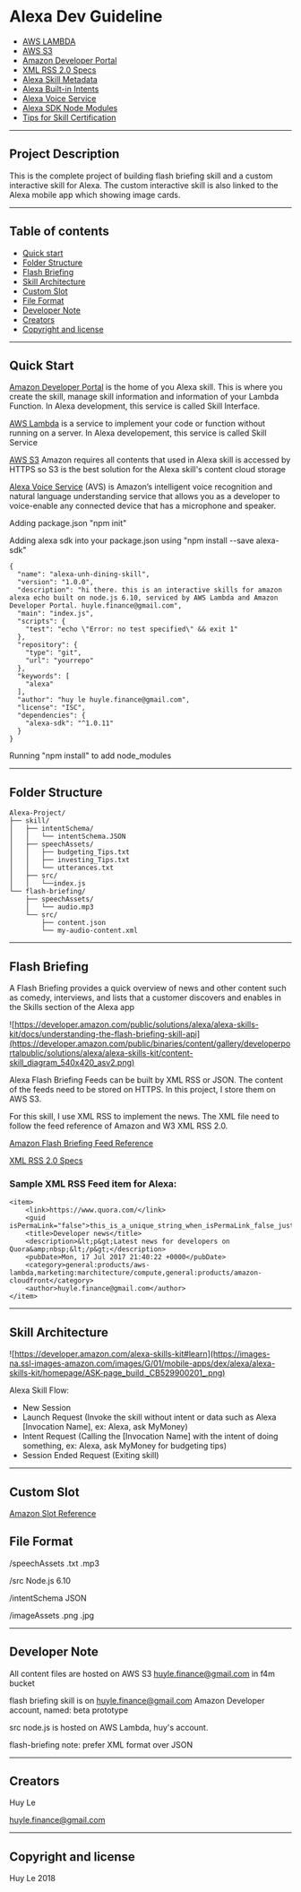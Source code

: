 # Alexa Dev Guideline

- [AWS LAMBDA](https://aws.amazon.com/lambda/)
- [AWS S3](https://aws.amazon.com/s3/)
- [Amazon Developer Portal](https://developer.amazon.com/alexa)
- [XML RSS 2.0 Specs](https://validator.w3.org/feed/docs/rss2.html)
- [Alexa Skill Metadata](https://developer.amazon.com/public/solutions/alexa/alexa-skills-kit/docs/define-skill-metadata)
- [Alexa Built-in Intents](https://developer.amazon.com/public/solutions/alexa/alexa-skills-kit/docs/implementing-the-built-in-intents)
- [Alexa Voice Service](https://developer.amazon.com/avs)
- [Alexa SDK Node Modules](https://www.npmjs.com/package/alexa-sdk)
- [Tips for Skill Certification](https://developer.amazon.com/alexa-skills-kit/launch/#certification)

---

## Project Description

This is the complete project of building flash briefing skill and a custom interactive skill for Alexa. The custom interactive skill is also linked to the Alexa mobile app which showing image cards.

---

## Table of contents

- [Quick start](#quick-start)
- [Folder Structure](#folder-structure)
- [Flash Briefing](#flash-briefing)
- [Skill Architecture](#skill-architecture)
- [Custom Slot](#custom-slot)
- [File Format](#file-format)
- [Developer Note](#developer-note)
- [Creators](#creators)
- [Copyright and license](#copyright-and-license)

---

## Quick Start

[Amazon Developer Portal](https://developer.amazon.com/alexa) is the home of you Alexa skill. This is where you create the skill, manage skill information and information of your Lambda Function. In Alexa development, this service is called Skill Interface.

[AWS Lambda](https://aws.amazon.com/lambda/) is a service to implement your code or function without running on a server. In Alexa developement, this service is called Skill Service

[AWS S3](https://aws.amazon.com/s3/) Amazon requires all contents that used in Alexa skill is accessed by HTTPS so S3 is the best solution for the Alexa skill's content cloud storage

[Alexa Voice Service](https://developer.amazon.com/avs) (AVS) is Amazon’s intelligent voice recognition and natural language understanding service that allows you as a developer to voice-enable any connected device that has a microphone and speaker.

Adding package.json "npm init"

Adding alexa sdk into your package.json using "npm install --save alexa-sdk"

```
{
  "name": "alexa-unh-dining-skill",
  "version": "1.0.0",
  "description": "hi there. this is an interactive skills for amazon alexa echo built on node.js 6.10, serviced by AWS Lambda and Amazon Developer Portal. huyle.finance@gmail.com",
  "main": "index.js",
  "scripts": {
    "test": "echo \"Error: no test specified\" && exit 1"
  },
  "repository": {
    "type": "git",
    "url": "yourrepo"
  },
  "keywords": [
    "alexa"
  ],
  "author": "huy le huyle.finance@gmail.com",
  "license": "ISC",
  "dependencies": {
    "alexa-sdk": "^1.0.11"
  }
}
```
Running "npm install" to add node_modules

---

## Folder Structure

```
Alexa-Project/
├── skill/
│   ├── intentSchema/
│   │   └── intentSchema.JSON
│   ├── speechAssets/
│   │   ├── budgeting_Tips.txt
│   │   ├── investing_Tips.txt
│   │   └── utterances.txt
│   ├── src/
│   │   └──index.js
└── flash-briefing/
    ├── speechAssets/
    │   └── audio.mp3
    └── src/
        ├── content.json
        └── my-audio-content.xml
```
---

## Flash Briefing

A Flash Briefing provides a quick overview of news and other content such as comedy, interviews, and lists that a customer discovers and enables in the Skills section of the Alexa app

![https://developer.amazon.com/public/solutions/alexa/alexa-skills-kit/docs/understanding-the-flash-briefing-skill-api](https://developer.amazon.com/public/binaries/content/gallery/developerportalpublic/solutions/alexa/alexa-skills-kit/content-skill_diagram_540x420_asv2.png)

Alexa Flash Briefing Feeds can be built by XML RSS or JSON. The content of the feeds need to be stored on HTTPS. In this project, I store them on AWS S3.

For this skill, I use XML RSS to implement the news. The XML file need to follow the feed reference of Amazon and W3 XML RSS 2.0.

[Amazon Flash Briefing Feed Reference](https://developer.amazon.com/public/solutions/alexa/alexa-skills-kit/docs/flash-briefing-skill-api-feed-reference)

[XML RSS 2.0 Specs](https://validator.w3.org/feed/docs/rss2.html)

### Sample XML RSS Feed item for Alexa:

```
<item>
    <link>https://www.quora.com/</link>
    <guid isPermaLink="false">this_is_a_unique_string_when_isPermaLink_false_just_to_make_for_keep_track_of_the_content</guid>
    <title>Developer news</title>
    <description>&lt;p&gt;Latest news for developers on Quora&amp;nbsp;&lt;/p&gt;</description>
    <pubDate>Mon, 17 Jul 2017 21:40:22 +0000</pubDate>
    <category>general:products/aws-lambda,marketing:marchitecture/compute,general:products/amazon-cloudfront</category>
    <author>huyle.finance@gmail.com</author>
</item>

```

---

## Skill Architecture

![https://developer.amazon.com/alexa-skills-kit#learn](https://images-na.ssl-images-amazon.com/images/G/01/mobile-apps/dex/alexa/alexa-skills-kit/homepage/ASK-page_build._CB529900201_.png)

Alexa Skill Flow:

- New Session
- Launch Request (Invoke the skill without intent or data such as Alexa [Invocation Name], ex: Alexa, ask MyMoney)
- Intent Request (Calling the [Invocation Name] with the intent of doing something, ex: Alexa, ask MyMoney for budgeting tips)
- Session Ended Request (Exiting skill)

---

## Custom Slot

[Amazon Slot Reference](https://developer.amazon.com/public/solutions/alexa/alexa-skills-kit/docs/built-in-intent-ref/slot-type-reference)

## File Format

/speechAssets
.txt
.mp3

/src
Node.js 6.10

/intentSchema
JSON

/imageAssets
.png
.jpg

---

## Developer Note

All content files are hosted on AWS S3 huyle.finance@gmail.com in f4m bucket

flash briefing skill is on huyle.finance@gmail.com Amazon Developer account, named: beta prototype

src node.js is hosted on AWS Lambda, huy's account.

flash-briefing note: prefer XML format over JSON

---

## Creators

Huy Le

huyle.finance@gmail.com

---

## Copyright and license

Huy Le 2018
